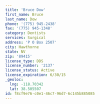 ```yaml
---
title: 'Bruce Dow'
first_name: Bruce
last_name: Dow
phone: '(775) 945-2438'
fax: '(775) 945-1348'
category: Dentists
services: Surgical
address: 'P O Box 2507'
city: Hawthorne
state: NV
zip: '89415'
license_type: DDS
license_number: '2137'
license_status: Active
license_expiration: 6/30/15
_geoloc:
  lng: -118.70342
  lat: 38.505507
id: f8cf9e76-c0e1-46c7-96d7-6c145b885085
---
```

